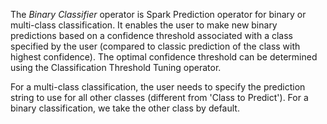 The *Binary Classifier* operator is Spark Prediction operator for binary or multi-class classification.
It enables the user to make new binary predictions based on a confidence threshold associated with a class specified by the user (compared to classic prediction of the class with highest confidence).
The optimal confidence threshold can be determined using the Classification Threshold Tuning operator.

For a multi-class classification, the user needs to specify the prediction string to use for all other classes (different from 'Class to Predict').
For a binary classification, we take the other class by default.


